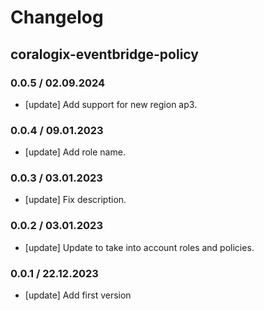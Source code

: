 # Changelog

## coralogix-eventbridge-policy

### 0.0.5 / 02.09.2024
* [update] Add support for new region ap3.

### 0.0.4 / 09.01.2023
* [update] Add role name.

### 0.0.3 / 03.01.2023
* [update] Fix description.

### 0.0.2 / 03.01.2023
* [update] Update to take into account roles and policies.

### 0.0.1 / 22.12.2023
* [update] Add first version
<!-- To add a new entry write: -->
<!-- ### version / full date -->
<!-- * [Update/Bug fix] message that describes the changes that you apply -->
